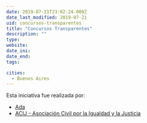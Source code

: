 ```yaml
---
date: 2019-07-21T23:02:24.000Z
date_last_modified: 2019-07-21
uid: concursos-transparentes
title: "Concursos Transparentes"
description: ""
type: 
website: 
date_ini: 
date_end: 
tags:

cities: 
  - Buenos Aires
---
```


Esta iniciativa fue realizada por:

- [Ada](/i/ada.html)
- [ACIJ - Asociación Civil por la Igualdad y la Justicia](/i/acij.html)

